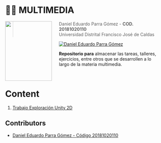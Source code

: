 # 🐱‍💻  **MULTIMEDIA**

<img src="https://seeklogo.com/images/U/Universidad_distrital_Francisco_Jose_de_Caldas-logo-D1988258C8-seeklogo.com.png" align="left"  width="150px" height="192px"/>
<img align="left" width="0" height="192px" hspace="10"/>



> Daniel Eduardo Parra Gómez  - **COD. 20181020110**
> <br>
> Universidad Distrital Francisco José de Caldas


[![Daniel Eduardo Parra Gómez](https://img.shields.io/badge/Dannyngve5-github-br?style=flat-square)](https://github.com/Dannyngve5)


**Repositorio para** almacenar las tareas, talleres, ejercicios, entre otros que se desarrollen a lo largo de la materia multimedia.

<br>

# Content

1. [Trabajo Exploración Unity 2D][2]


## Contributors

- [Daniel Eduardo Parra Gómez - Código 20181020110][1]

[1]:https://github.com/Dannyngve5
[2]:https://github.com/Dannyngve5/multimedia/tree/main/practica2d_unity

